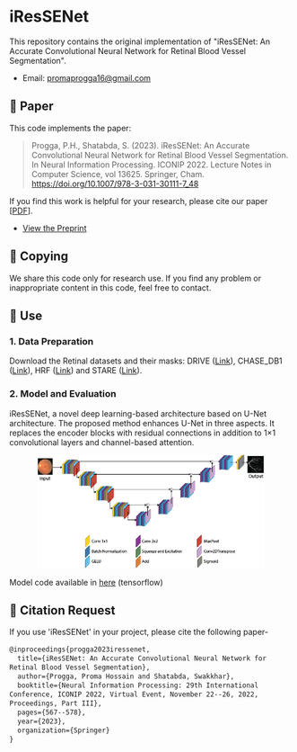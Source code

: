 # iResSENet

This repository contains the original implementation of "iResSENet: An Accurate Convolutional Neural Network for Retinal Blood Vessel Segmentation".
- Email: promaprogga16@gmail.com





## 🔗 Paper
This code implements the paper:
>Progga, P.H., Shatabda, S. (2023). iResSENet: An Accurate Convolutional Neural Network for Retinal Blood Vessel Segmentation. In Neural Information Processing. ICONIP 2022. Lecture Notes in Computer Science, vol 13625. Springer, Cham. https://doi.org/10.1007/978-3-031-30111-7_48

If you find this work is helpful for your research, please cite our paper [[PDF](https://doi.org/10.1007/978-3-031-30111-7_48)].

* [View the Preprint ](https://www.researchgate.net/publication/370303865_iResSENet_An_Accurate_Convolutional_Neural_Network_for_Retinal_Blood_Vessel_Segmentation?utm_source=twitter&rgutm_meta1=eHNsLWRRZmNuT3VHam5Ua3kwTHN1TTBBaUFUdnErbm9weWlLZFJKWHA4Nlh3K1ZucHpmcW8zVTZIbzM4cHRVRVdlQTFnSkd5VnptVktCRGppNE5HUDJYVEptTT0%3D )

## 🔗 Copying
We share this code only for research use. If you find any problem or inappropriate content in this code, feel free to contact.
## 🔗 Use
### 1. Data Preparation
Download the Retinal datasets and their masks: DRIVE ([Link](https://drive.grand-challenge.org/)), CHASE_DB1 ([Link](https://blogs.kingston.ac.uk/retinal/chasedb1/)), HRF ([Link](https://www5.cs.fau.de/research/data/fundus-images/)) and STARE ([Link](https://cecas.clemson.edu/~ahoover/stare/)). 

### 2. Model and Evaluation
iResSENet, a novel deep learning-based architecture based on U-Net architecture. The proposed method enhances U-Net in three aspects. It replaces the encoder blocks with residual connections in addition to 1×1 convolutional layers and channel-based attention. 

<div style="text-align:center">
    <img src="model/model.png" width="80%" />
</div>


Model code available in [here](https://github.com/promaprogga/iResSENet-An-Accurate-Convolutional-Neural-Network-for-Retinal-Blood-Vessel-Segmentation/blob/main/model/iResSENet.ipynb) (tensorflow)


## 🔗 Citation Request
If you use 'iResSENet' in your project, please cite the following paper-
```
@inproceedings{progga2023iressenet,
  title={iResSENet: An Accurate Convolutional Neural Network for Retinal Blood Vessel Segmentation},
  author={Progga, Proma Hossain and Shatabda, Swakkhar},
  booktitle={Neural Information Processing: 29th International Conference, ICONIP 2022, Virtual Event, November 22--26, 2022, Proceedings, Part III},
  pages={567--578},
  year={2023},
  organization={Springer}
}
```

